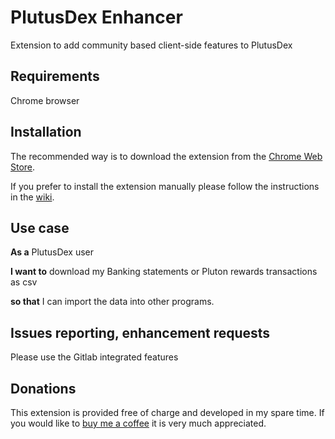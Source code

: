 # PlutusDex Enhancer 
Extension to add community based client-side features to PlutusDex

## Requirements
Chrome browser

## Installation
The recommended way is to download the extension from the [Chrome Web Store](https://chrome.google.com/webstore/detail/plutusdex-enhancer/necjdfandaodcoeagkacmlapednbihgl/?hl=en).

If you prefer to install the extension manually please follow the instructions in the [wiki](../-/wikis/Installation#how-to-manually-install-the-plutusdex-enhancer-extension).

## Use case
**As a** PlutusDex user

**I want to** download my Banking statements or Pluton rewards transactions as csv

**so that** I can import the data into other programs.

## Issues reporting, enhancement requests
Please use the Gitlab integrated features

## Donations
This extension is provided free of charge and developed in my spare time.
If you would like to [buy me a coffee](https://ko-fi.com/superhero1) it is very much appreciated.
